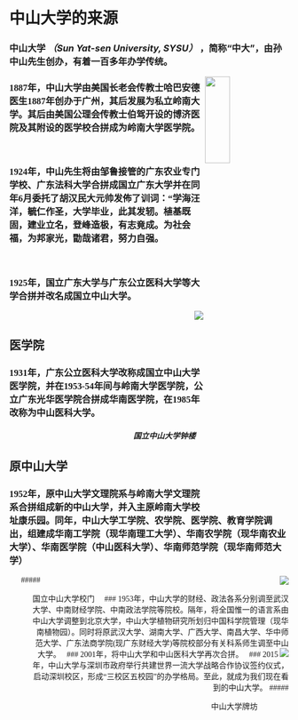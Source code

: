 # **中山大学的来源**

### 中山大学 *（Sun Yat-sen University, SYSU）* ，简称“中大”，由孙中山先生创办，有着一百多年办学传统。<dir align="right">

<img src="https://gss3.bdstatic.com/7Po3dSag_xI4khGkpoWK1HF6hhy/baike/w%3D268%3Bg%3D0/sign=05e5d58a0224ab18e016e6310dc181f0/b3119313b07eca8032bb094b9a2397dda04483db.jpg" width = "30%" height = "20%" align=right>

### <font face="楷体">1887年，中山大学由美国长老会传教士哈巴安德医生1887年创办于广州，其后发展为私立岭南大学。其后由美国公理会传教士伯驾开设的博济医院及其附设的医学校合拼成为岭南大学医学院。
&nbsp;
### 1924年，中山先生将由邹鲁接管的广东农业专门学校、广东法科大学合拼成国立广东大学并在同年6月委托了胡汉民大元帅发佈了训词：“学海汪洋，毓仁作圣，大学毕业，此其发轫。植基既固，建业立名，登峰造极，有志竟成。为社会福，为邦家光，勖哉诸君，努力自强。
&nbsp;


### 1925年，国立广东大学与广东公立医科大学等大学合拼并改名成国立中山大学。
&nbsp;
<img src="https://gss2.bdstatic.com/9fo3dSag_xI4khGkpoWK1HF6hhy/baike/s%3D220/sign=cebe7de77dcb0a4681228c3b5b63f63e/b3b7d0a20cf431ad09a2dc244d36acaf2edd98bf.jpg" align=right>
## 医学院
### 1931年，广东公立医科大学改称成国立中山大学医学院，并在1953-54年间与岭南大学医学院，公立广东光华医学院合拼成华南医学院，在1985年改称为中山医科大学。
##### <font><dir align="right">国立中山大学钟楼&emsp;

## 原中山大学
### 1952年，原中山大学文理院系与岭南大学文理院系合拼组成新的中山大学，并入主原岭南大学校址康乐园。同年，中山大学工学院、农学院、医学院、教育学院调出，组建成华南工学院（现华南理工大学）、华南农学院（现华南农业大学）、华南医学院（中山医科大学）、华南师范学院（现华南师范大学）
<img src="https://gss2.bdstatic.com/9fo3dSag_xI4khGkpoWK1HF6hhy/baike/s%3D220/sign=eb540cabcf177f3e1434fb0f40ce3bb9/43a7d933c895d14397d77a3e75f082025aaf070d.jpg" align=right>
&nbsp;   
&nbsp;   
&nbsp;
##### <font><dir align="right">国立中山大学校门&emsp;
### 1953年，中山大学的财经、政法各系分别调至武汉大学、中南财经学院、中南政法学院等院校。隔年，将全国惟一的语言系由中山大学调整到北京大学，中山大学植物研究所划归中国科学院管理（现华南植物园）。同时将原武汉大学、湖南大学、广西大学、南昌大学、华中师范大学、广东法商学院(现广东财经大学)等院校部分有关科系师生调至中山大学。
&nbsp;
### 2001年，将中山大学和中山医科大学再次合拼。
<img src="https://gss0.bdstatic.com/94o3dSag_xI4khGkpoWK1HF6hhy/baike/s%3D220/sign=40095f6aab4bd11300cdb0306aaea488/29381f30e924b899219dc22168061d950a7bf602.jpg" align=right>
&nbsp;
### 2015年，中山大学与深圳市政府举行共建世界一流大学战略合作协议签约仪式，启动深圳校区，形成“三校区五校园”的办学格局。至此，就成为我们现在看到的中山大学。 
##### <font><dir align=right>中山大学牌坊</font>&emsp;&emsp;&emsp;&emsp;
